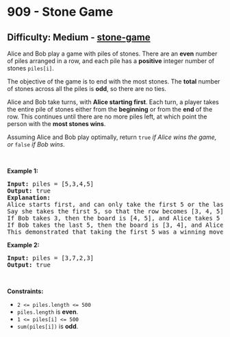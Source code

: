 <h1>909 - Stone Game</h1><h2>Difficulty: Medium - <a href="https://leetcode.com/problems/stone-game/">stone-game</a></h2><p>Alice and Bob play a game with piles of stones. There are an <strong>even</strong> number of piles arranged in a row, and each pile has a <strong>positive</strong> integer number of stones <code>piles[i]</code>.</p>

<p>The objective of the game is to end with the most stones. The <strong>total</strong> number of stones across all the piles is <strong>odd</strong>, so there are no ties.</p>

<p>Alice and Bob take turns, with <strong>Alice starting first</strong>. Each turn, a player takes the entire pile of stones either from the <strong>beginning</strong> or from the <strong>end</strong> of the row. This continues until there are no more piles left, at which point the person with the <strong>most stones wins</strong>.</p>

<p>Assuming Alice and Bob play optimally, return <code>true</code><em> if Alice wins the game, or </em><code>false</code><em> if Bob wins</em>.</p>

<p>&nbsp;</p>
<p><strong class="example">Example 1:</strong></p>

<pre>
<strong>Input:</strong> piles = [5,3,4,5]
<strong>Output:</strong> true
<strong>Explanation:</strong> 
Alice starts first, and can only take the first 5 or the last 5.
Say she takes the first 5, so that the row becomes [3, 4, 5].
If Bob takes 3, then the board is [4, 5], and Alice takes 5 to win with 10 points.
If Bob takes the last 5, then the board is [3, 4], and Alice takes 4 to win with 9 points.
This demonstrated that taking the first 5 was a winning move for Alice, so we return true.
</pre>

<p><strong class="example">Example 2:</strong></p>

<pre>
<strong>Input:</strong> piles = [3,7,2,3]
<strong>Output:</strong> true
</pre>

<p>&nbsp;</p>
<p><strong>Constraints:</strong></p>

<ul>
	<li><code>2 &lt;= piles.length &lt;= 500</code></li>
	<li><code>piles.length</code> is <strong>even</strong>.</li>
	<li><code>1 &lt;= piles[i] &lt;= 500</code></li>
	<li><code>sum(piles[i])</code> is <strong>odd</strong>.</li>
</ul>
